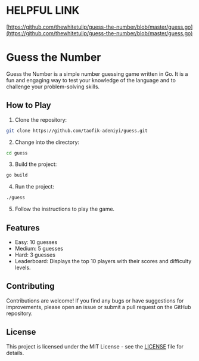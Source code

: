 # HELPFUL LINK

[https://github.com/thewhitetulip/guess-the-number/blob/master/guess.go](https://github.com/thewhitetulip/guess-the-number/blob/master/guess.go)

# Guess the Number

Guess the Number is a simple number guessing game written in Go. It is a fun and engaging way to test your knowledge of the language and to challenge your problem-solving skills.

## How to Play

1. Clone the repository:

```bash
git clone https://github.com/taofik-adeniyi/guess.git
```

2. Change into the directory:

```bash
cd guess
```

3. Build the project:

```bash
go build
```

4. Run the project:

```bash
./guess
```

5. Follow the instructions to play the game.

## Features

- Easy: 10 guesses
- Medium: 5 guesses
- Hard: 3 guesses
- Leaderboard: Displays the top 10 players with their scores and difficulty levels.

## Contributing

Contributions are welcome! If you find any bugs or have suggestions for improvements, please open an issue or submit a pull request on the GitHub repository.

## License

This project is licensed under the MIT License - see the [LICENSE](LICENSE) file for details.
